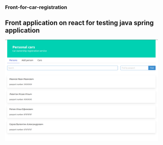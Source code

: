 ### Front-for-car-registration

## Front application on react for testing java spring application

![test-firebase](https://github.com/DukeKunYura/front-for-car-registration/blob/main/src/img/22-28-50.png)
